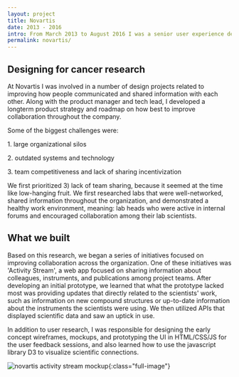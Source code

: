 ```yaml
---
layout: project
title: Novartis
date: 2013 - 2016
intro: From March 2013 to August 2016 I was a senior user experience designer responsible for the research and design of social & collaboration technologies among scientists within Novartis.<br/><br/> Most of this work is under an NDA.
permalink: novartis/
---
```

<div class="page-content"></div>

 <div class="page-content-alternative">
  <div class="wrapper">
    <div class="grid-display">
      <div class="row projectBody">
       <div class="col-2">
       </div>
       <div class="col-8">
        <h2 class="projectTitle">Designing for cancer research</h2>
        <p>At Novartis I was involved in a number of design projects related to improving how people communicated and shared information with each other. Along with the product manager and tech lead, I developed a longterm product strategy and roadmap on how best to improve collaboration throughout the company. </p>
        <p>Some of the biggest challenges were:</p>
        <p>1. large organizational silos</p>
        <p>2. outdated systems and technology</p>
        <p>3. team competitiveness and lack of sharing incentivization </p> 
        <p>We first prioritized 3) lack of team sharing, because it seemed at the time like low-hanging fruit. We first researched labs that were well-networked, shared information throughout the organization, and demonstrated a healthy work environment, meaning: lab heads who were active in internal forums and encouraged collaboration among their lab scientists.</p>
      </div>
    </div>
  </div>
</div>
</div>


<div class="page-content">

  <div class="wrapper">
    <div class="grid-display">
      <div class="row">
       <div class="col-2">
       </div>
       <div class="col-8">
        <h2 class="projectTitle">What we built</h2>
        <p>Based on this research, we began a series of initiatives focused on improving collaboration across the organization. One of these initiatives was 'Activity Stream', a web app focused on sharing information about colleagues, instruments, and publications among project teams. After developing an initial prototype, we learned that what the prototype lacked most was providing updates that directly related to the scientists' work, such as information on new compound structures or up-to-date information about the instruments the scientists were using. We then utilized APIs that displayed scientific data and saw an uptick in use.
        </p><p>
        In addition to user research, I was responsible for designing the early concept wireframes, mockups, and prototyping the UI in HTML/CSS/JS for the user feedback sessions, and also learned how to use the javascript library D3 to visualize scientific connections.</p>
      </div>
    </div>
  </div>

</div>
</div>

![novartis activity stream mockup](../assets/images/activityStream_mockup-1.jpg){:class="full-image"}